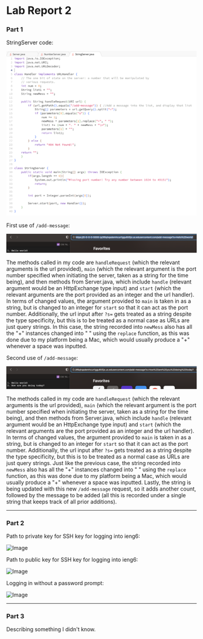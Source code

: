 # Lab Report 2
### Part 1
StringServer code:

![Image](/lab2images/l2code.png)

First use of `/add-message`:

![Image](/lab2images/l2ss1.png)

The methods called in my code are `handleRequest` (which the relevant arguments is the url provided), `main` (which the relevant argument is the port number specified when initiating the server, taken as a string for the time being), and then methods from Server.java, which include `handle` (relevant argument would be an HttpExchange type input) and `start` (which the relevant arguments are the port provided as an integer and the url handler). In terms of changed values, the argument provided to `main` is taken in as a string, but is changed to an integer for `start` so that it can act as the port number. Additionally, the url input after `?s=` gets treated as a string despite the type specificity, but this is to be treated as a normal case as URLs are just query strings. In this case, the string recorded into `newMess` also has all the "+" instances changed into " " using the `replace` function, as this was done due to my platform being a Mac, which would usually produce a "+" whenever a space was inputted.

Second use of `/add-message`:

![Image](/lab2images/l2ss2.png)

The methods called in my code are `handleRequest` (which the relevant arguments is the url provided), `main` (which the relevant argument is the port number specified when initiating the server, taken as a string for the time being), and then methods from Server.java, which include `handle` (relevant argument would be an HttpExchange type input) and `start` (which the relevant arguments are the port provided as an integer and the url handler). In terms of changed values, the argument provided to `main` is taken in as a string, but is changed to an integer for `start` so that it can act as the port number. Additionally, the url input after `?s=` gets treated as a string despite the type specificity, but this is to be treated as a normal case as URLs are just query strings. Just like the previous case, the string recorded into `newMess` also has all the "+" instances changed into " " using the `replace` function, as this was done due to my platform being a Mac, which would usually produce a "+" whenever a space was inputted. Lastly, the string is being updated with this new `/add-message` request, so it adds another count, followed by the message to be added (all this is recorded under a single string that keeps track of all prior additions).

***

### Part 2
Path to private key for SSH key for logging into ieng6:

![Image](/lab2images/l2ls1.png)

Path to public key for SSH key for logging into ieng6:

![Image](/lab2images/l2ls2.png)

Logging in without a password prompt:

![Image](/lab2images/l2ls3.png)

***

### Part 3
Describing something I didn't know.

